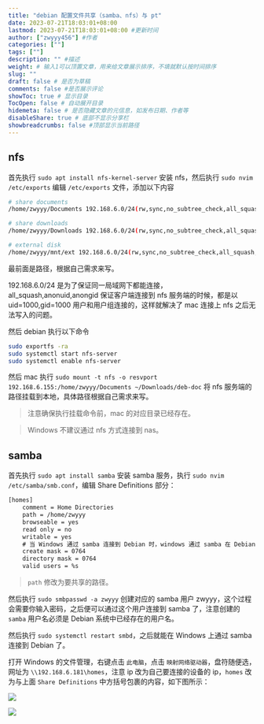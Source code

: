 ```yaml
---
title: "debian 配置文件共享（samba、nfs）与 pt"
date: 2023-07-21T18:03:01+08:00
lastmod: 2023-07-21T18:03:01+08:00 #更新时间
author: ["zwyyy456"] #作者
categories: [""]
tags: [""]
description: "" #描述
weight: # 输入1可以顶置文章，用来给文章展示排序，不填就默认按时间排序
slug: ""
draft: false # 是否为草稿
comments: false #是否展示评论
showToc: true # 显示目录
TocOpen: false # 自动展开目录
hidemeta: false # 是否隐藏文章的元信息，如发布日期、作者等
disableShare: true # 底部不显示分享栏
showbreadcrumbs: false #顶部显示当前路径
---
```

## nfs

首先执行 `sudo apt install nfs-kernel-server` 安装 nfs，然后执行 `sudo nvim /etc/exports` 编辑 `/etc/exports` 文件，添加以下内容

```sh
# share documents
/home/zwyyy/Documents 192.168.6.0/24(rw,sync,no_subtree_check,all_squash,anonuid=1000,anongid=1000)

# share downloads
/home/zwyyy/Downloads 192.168.6.0/24(rw,sync,no_subtree_check,all_squash,anonuid=1000,anongid=1000)

# external disk
/home/zwyyy/mnt/ext 192.168.6.0/24(rw,sync,no_subtree_check,all_squash,anonuid=1000,anongid=1000)
```

最前面是路径，根据自己需求来写。

192.168.6.0/24 是为了保证同一局域网下都能连接，all_squash,anonuid,anongid 保证客户端连接到 nfs 服务端的时候，都是以 uid=1000,gid=1000 用户和用户组连接的，这样就解决了 mac 连接上 nfs 之后无法写入的问题。

然后 debian 执行以下命令
```sh
sudo exportfs -ra
sudo systemctl start nfs-server
sudo systemctl enable nfs-server
```

然后 mac 执行 `sudo mount -t nfs -o resvport 192.168.6.155:/home/zwyyy/Documents ~/Downloads/deb-doc` 将 nfs 服务端的路径挂载到本地，具体路径根据自己需求来写。

> 注意确保执行挂载命令前，mac 的对应目录已经存在。

> Windows 不建议通过 nfs 方式连接到 nas。

## samba

首先执行 `sudo apt install samba` 安装 samba 服务，执行 `sudo nvim /etc/samba/smb.conf`，编辑 Share Definitions 部分：

```txt
[homes]
    comment = Home Directories
    path = /home/zwyyy
    browseable = yes
    read only = no
    writable = yes
    # 当 Windows 通过 samba 连接到 Debian 时，windows 通过 samba 在 Debian 创建文件时的文件权限为 0764
    create mask = 0764
    directory mask = 0764
    valid users = %s
```

> `path` 修改为要共享的路径。

然后执行 `sudo smbpasswd -a zwyyy` 创建对应的 samba 用户 zwyyy，这个过程会需要你输入密码，之后便可以通过这个用户连接到 samba 了，注意创建的 `samba` 用户名必须是 Debian 系统中已经存在的用户名。

然后执行 `sudo systemctl restart smbd`，之后就能在 Windows 上通过 samba 连接到 Debian 了。

打开 Windows 的文件管理，右键点击 `此电脑`，点击 `映射网络驱动器`，盘符随便选，网址为 `\\192.168.6.181\homes`，注意 ip 改为自己要连接的设备的 ip，`homes` 改为与上面 `Share Definitions` 中方括号包裹的内容，如下图所示：

![](https://pic-upyun.zwyyy456.tech/picgo/20240616120056.png)

![](https://pic-upyun.zwyyy456.tech/picgo/20240616120135.png)




